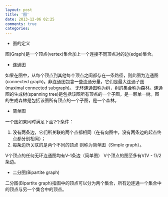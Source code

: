 ```yaml
---
layout: post
title: '图'
date: 2013-12-06 02:25
comments: true
categories: 
---
```

* 图的定义

图(Graph)是一个顶点(vertex)集合加上一个连接不同顶点对的边(edge)集合。

* 连通图

如果在图中，从每个顶点到其他每个顶点之间都存在一条路径，则此图为连通图(connected graph)。非连通图包含一些连通分量，它们是最大连通子图(maximal connected subgraph)。
无环连通图称为树，树的集合称为森林。连通图的生成树(spanning tree)是包括该图所有顶点的一个子图，是一颗单一树。图的生成森林是包括该图所有顶点的一个子图，是一个森林。

* 简单图

一个图如果同时满足下面2个条件：
1. 没有两条边，它们所关联的两个点都相同（在有向图中，没有两条边的起点终点都分别相同）；
2. 每条边所关联的是两个不同的顶点
则称为简单图（Simple graph）。

V个顶点的任何无环连通图均有V-1条边（简单图）
V个顶点的图至多有V(V - 1)/2条边。

* 二分图(Bipartite graph)

二分图(Bipartite graph)指图中的顶点可以分为两个集合，所有边连通一个集合中的顶点与另一个集合中的顶点。